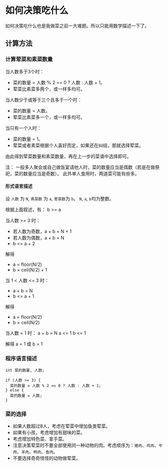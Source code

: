 # 如何决策吃什么

如何决策吃什么也是我做菜之前一大难题。所以只能用数学描述一下了。

## 计算方法

### 计算荤菜和素菜数量

当人数多于3个时：
* 菜的数量 = 人数 % 2 == 0 ? 人数 : 人数 + 1。
* 荤菜比素菜多两个，或一样多均可。

当人数少于或等于三个且多于一个时：
* 菜的数量 = 人数。
* 荤菜比素菜多一个，或一样多均可。

当只有一个人时：
* 菜的数量 = 1。
* 荤菜或者素菜根据个人喜好而定，如果还在纠结，那就选择荤菜。

由此得到荤菜数量和素菜数量，再在上一步的菜谱中选择即可。

注：
一般多人聚会或自己做饭宴请他人时，菜的数量应当是偶数（若是在做祭祀，菜的数量应当是奇数）。
此外单人食用时，两道菜可能有些多。

#### 形式语言描述

设 `人数` 为 `N`, `素菜数` 为 `a`, `荤菜数`为 `b`。
`N`, `a`, `b`均为整数。

根据上面叙述，有：
b >= a

当人数 >= 3 时：
* 若人数为奇数，a + b = N + 1
* 若人数为偶数，a + b = N
* b <= a + 2

解得
* a = floor(N/2)
* b = ceil(N/2) + 1

当 1 < 人数 <= 3 时：
* a + b = N
* b <= a + 1

解得
* a = floor(N/2)
* b = ceil(N/2)

当人数 = 1 时：
a + b = N
a <= 1
b <= 1

解得
a = 1 或 b = 1

### 程序语言描述

```raw
int 菜的数量, 人数;

if (人数 >= 3) {
  菜的数量 = 人数 % 2 == 0 ? 人数 : 人数 + 1;
} else {
  菜的数量 = 人数;
}

```

### 菜的选择

* 如果人数超过8人，考虑在荤菜中增加鱼类荤菜。
* 如果有小孩，考虑增加有甜味的菜。
* 考虑增加特色菜、拿手菜。
* 注意决策荤菜时不要全部使用同一种动物的肉。考虑顺序为：`猪肉`、`鸡肉`、`牛肉`、`羊肉`、`鸭肉`、`鱼肉`。
* 不要选择奇奇怪怪的动物做荤菜。
